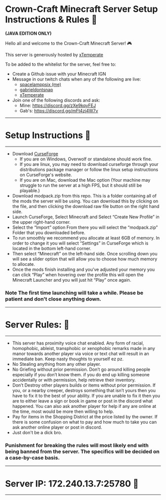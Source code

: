 # Crown-Craft Minecraft Server Setup Instructions & Rules 🚀
<b>(JAVA EDITION ONLY)</b>

Hello all and welcome to the Crown-Craft Minecraft Server! 🎮

This server is generously hosted by [xTemperate](https://www.twtich.tv/xTemperate)

To be added to the whitelist for the server, feel free to:
- Create a Github issue with your Minecraft IGN
- Message in our twitch chats when any of the following are live:
  - [spacelamppsix (me)](https://www.twtich.tv/spacelampsix)
  - [gabrieldontsnap](https://www.twtich.tv/gabrieldontsnap)
  - [xTemperate](https://www.twtich.tv/xTemperate)
- Join one of the following discords and ask:
  - Mine: https://discord.gg/zXe9kqyFEJ
  - Gab's: https://discord.gg/mFt4zj4W7v
  
----------------------------------------------
# Setup Instructions 📜
----------------------------------------------

- Download [CurseForge](https://www.curseforge.com/download/app#download-options)
  - If you are on Windows, Overwolf or standalone should work fine.
  - If you are linux, you may need to download curseforge through your distributions package manager or follow the linux setup instructions on CurseForge's website.
  - If you are on Mac, download the Mac option (Your machine may struggle to run the server at a high FPS, but it should still be playable.)
- Download modpack.zip from this repo. This is a folder containing all of the mods the server will be using. You can download this by clicking on the file, and then clicking the download raw file button on the right hand side.
- Launch CurseForge, Select Minecraft and Select “Create New Profile” in the upper right-hand corner.
- Select the “Import” option From there you will select the “modpack.zip” Folder that you downloaded before.
- To run smoothly we recommend you allocate at least 6GB of memory. In order to change it you will select “Settings” in CurseForge which is located in the bottom left-hand corner.
- Then select “Minecraft” on the left-hand side. Once scrolling down you will see a slider option that will allow you to choose  how  much memory to allocate. 
- Once the mods finish installing and you’ve adjusted your memory you can click “Play” when hovering over the profile this will open  the Minecraft Launcher and you will just hit “Play” once again.
### <b> Note The first time launching will take a while. Please be patient and don't close anything down. </b>

----------------------------------------------
# Server Rules: 👮
----------------------------------------------

- This server has proximity voice chat enabled. Any form of racial, homophobic, ableist, transphobic or xenophobic remarks made in any manor towards another player via voice or text chat will result in an immediate ban. Keep nasty thoughts to yourself ez pz.
- No Stealing anything from any other player.
- No Griefing without prior permission. Don’t go around killing people especially if you don’t know them. if you do end up killing someone accidentally or with permission, help retrieve their inventory.
- Don’t Destroy other players builds or items without prior permission. If you, or a nearby creeper, destroys something that isn’t yours then you have to fix it to the best of your ability. If you are unable to fix it then you are to either leave a sign or book in game or post in the discord what happened. You can also ask another player for help if any are online at the time, most would be more then willing to help.
- Pay for items in the Shopping District at the price listed by the owner. If there is some confusion on what to pay and how much to take you can ask another online player or post in discord.
- Just don't be a dick bro.

### Punishment for breaking the rules will most likely end with being banned from the server. The specifics will be decided on a case-by-case basis. 

--------------------------------------------
# Server IP: 172.240.13.7:25780 🔑
----------------------------------------------
